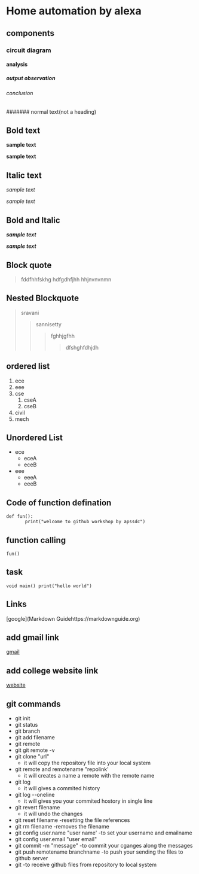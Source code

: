 # Home automation by alexa
## components
### circuit diagram
#### analysis
##### output observation
###### conclusion
####### normal text(not a heading)
## Bold text
**sample text**

__sample text__
## Italic text
*sample text*

_sample text_
## Bold and Italic
**_sample text_**

__*sample text*__
## Block quote
> fddfhhfskhg
hdfgdhfjhh
hhjnvnvnmn
## Nested Blockquote
> sravani
>> sannisetty 
>>> fghhjgfhh
>>>> dfshghfdhjdh
## ordered list
1. ece
2. eee
3. cse
    1. cseA
    2. cseB
4. civil
5. mech
## Unordered List
- ece
     + eceA
     + eceB
 - eee
      + eeeA
      + eeeB
 ## Code of function defination
 ```
 def fun():
        print("welcome to github workshop by apssdc")
  ```
## function calling
`
fun()
`
## task
`
void main()
        print("hello world")
`
## Links
[google](Markdown Guidehttps://markdownguide.org)

## add gmail link
[gmail](https://www.gmail.com/)
## add college website link
[website](www.kitsw.ac.in)
## git commands
- git init
- git status
- git branch
- git add filename
- git remote
- git git remote -v
- git clone "url"
    - it will copy the repository file into your local system
- git remote and remotename "repolink'
    - it will creates a name a remote with the remote name
- git log
    - it will gives a commited history
- git log --oneline
    - it will gives you your commited hostory in single line
- git revert filename
    - it will undo the changes
- git reset filename
    -resetting the file references
- git rm filename
    -removes the filename
- git config user.name "user name'
    -to set your username and emailname
- git config user.email "user email"
- git commit -m "message"
    -to commit your cganges along the messages
- git push remotename branchname
    -to push your sending the files to github server
- git 
    -to receive github files from repository to local system
